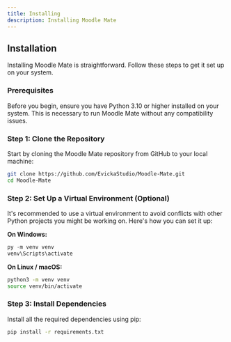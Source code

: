 ```yaml
---
title: Installing
description: Installing Moodle Mate
---
```


## Installation

Installing Moodle Mate is straightforward. Follow these steps to get it set up on your system.

### Prerequisites

Before you begin, ensure you have Python 3.10 or higher installed on your system. This is necessary to run Moodle Mate without any compatibility issues.

### Step 1: Clone the Repository

Start by cloning the Moodle Mate repository from GitHub to your local machine:

```bash
git clone https://github.com/EvickaStudio/Moodle-Mate.git
cd Moodle-Mate
```

### Step 2: Set Up a Virtual Environment (Optional)

It's recommended to use a virtual environment to avoid conflicts with other Python projects you might be working on. Here's how you can set it up:

**On Windows:**

```powershell
py -m venv venv
venv\Scripts\activate
```

**On Linux / macOS:**

```bash
python3 -m venv venv
source venv/bin/activate
```

### Step 3: Install Dependencies

Install all the required dependencies using pip:

```bash
pip install -r requirements.txt
```
